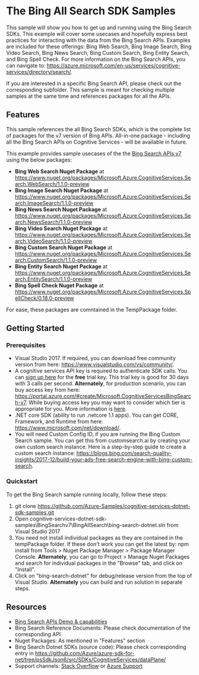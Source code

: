  # The Bing All Search SDK Samples

This sample will show you how to get up and running using the Bing Search SDKs. This example will cover some usecases and hopefully express best practices for interacting with the data from the Bing Search APIs. Examples are included for these offerings: Bing Web Search, Bing Image Search, Bing Video Search, Bing News Search, Bing Custom Search, Bing Entity Search, and Bing Spell Check. For more information on the Bing Search APIs, you can navigate to: https://azure.microsoft.com/en-us/services/cognitive-services/directory/search/. 

If you are interested in a specific Bing Search API, please check out the corresponding subfolder. This sample is meant for checking multiple samples at the same time and references packages for all the APIs.

## Features

This sample references the all Bing Search SDKs, which is the complete list of packages for the v7 version of Bing APIs. All-in-one package - including all the Bing Search APIs on Cognitive Services - will be available in future.

This example provides sample usecases of the the [Bing Search APIs v7](https://azure.microsoft.com/en-us/services/cognitive-services/directory/search/) using the below packages:

* **Bing Web Search Nuget Package** at https://www.nuget.org/packages/Microsoft.Azure.CognitiveServices.Search.WebSearch/1.1.0-preview
* **Bing Image Search Nuget Package** at https://www.nuget.org/packages/Microsoft.Azure.CognitiveServices.Search.ImageSearch/1.1.0-preview
* **Bing News Search Nuget Package** at https://www.nuget.org/packages/Microsoft.Azure.CognitiveServices.Search.NewsSearch/1.1.0-preview
* **Bing Video Search Nuget Package** at https://www.nuget.org/packages/Microsoft.Azure.CognitiveServices.Search.VideoSearch/1.1.0-preview
* **Bing Custom Search Nuget Package** at https://www.nuget.org/packages/Microsoft.Azure.CognitiveServices.Search.CustomSearch/1.1.0-preview
* **Bing Entity Search Nuget Package** at https://www.nuget.org/packages/Microsoft.Azure.CognitiveServices.Search.EntitySearch/1.1.0-preview
* **Bing Spell Check Nuget Package** at https://www.nuget.org/packages/Microsoft.Azure.CognitiveServices.SpellCheck/0.18.0-preview

For ease, these packages are comntained in the TempPackage folder. 

## Getting Started

### Prerequisites

- Visual Studio 2017. If required, you can download free community version from here: https://www.visualstudio.com/vs/community/.
- A cognitive services API key is required to authenticate SDK calls. You can [sign up here](https://azure.microsoft.com/en-us/try/cognitive-services/?api=bing-web-search-api) for the **free** trial key. This trial key is good for 30 days with 3 calls per second. **Alternately**, for production scenario, you can buy access key from here: https://portal.azure.com/#create/Microsoft.CognitiveServicesBingSearch-v7. While buying access key you may want to consider which tier is appropriate for you. More information is [here](https://azure.microsoft.com/en-us/pricing/details/cognitive-services/search-api/web/). 
- .NET core SDK (ability to run .netcore 1.1 apps). You can get CORE, Framework, and Runtime from here: https://www.microsoft.com/net/download/. 
- You will need Custom Config ID, if you are running the Bing Custom Search sample. You can get this from customsearch.ai by creating your own custom search instance. Here is a step-by-step guide to create a custom search instance: https://blogs.bing.com/search-quality-insights/2017-12/build-your-ads-free-search-engine-with-bing-custom-search.

### Quickstart

To get the Bing Search sample running locally, follow these steps:

1. git clone https://github.com/Azure-Samples/cognitive-services-dotnet-sdk-samples.git
2. Open cognitive-services-dotnet-sdk-samples\BingSearchv7\BingAllSearch\bing-search-dotnet.sln from Visual Studio 2017
3. You need not install individual packages as they are contained in the tempPackage folder. If these don't work you can get the latest by: npm install <packages as mentioned above in Features section> from Tools > Nuget Package Manager > Package Manager Console. **Alternately**, you can go to Project > Manage Nuget Packages and search for individual packages in the "Browse" tab, and click on "Install". 
4. Click on "bing-search-dotnet" for debug/release version from the top of Visual Studio. **Alternately** you can build and run solution in separate steps.

## Resources
- [Bing Search APIs Demo & capabilities](https://azure.microsoft.com/en-us/services/cognitive-services/directory/search/)
- Bing Search Reference Documents: Please check documentation of the corresponding API
- Nuget Packages: As mentioned in "Features" section
- Bing Search Dotnet SDKs (source code): Please check corresponding entry in https://github.com/Azure/azure-sdk-for-net/tree/psSdkJson6/src/SDKs/CognitiveServices/dataPlane/ 
- Support channels: [Stack Overflow](https://stackoverflow.com/questions/tagged/bing-search) or [Azure Support](https://azure.microsoft.com/en-us/support/options/)

